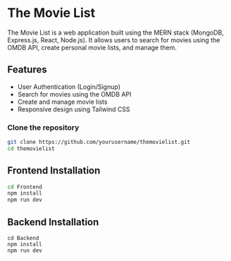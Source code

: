 # The Movie List

The Movie List is a web application built using the MERN stack (MongoDB, Express.js, React, Node.js). It allows users to search for movies using the OMDB API, create personal movie lists, and manage them.

## Features

- User Authentication (Login/Signup)
- Search for movies using the OMDB API
- Create and manage movie lists
- Responsive design using Tailwind CSS


### Clone the repository

```bash
git clone https://github.com/yourusername/themovielist.git
cd themovielist

```
## Frontend Installation
```bash
cd Frontend
npm install
npm run dev

```
## Backend Installation
```
cd Backend
npm install
npm run dev
```